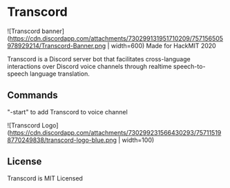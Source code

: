 # Transcord
![Transcord banner](https://cdn.discordapp.com/attachments/730299131951710209/757156505978929214/Transcord-Banner.png | width=600)
Made for HackMIT 2020

Transcord is a Discord server bot that facilitates cross-language interactions over Discord voice channels through realtime speech-to-speech language translation.

## Commands
"-start" to add Transcord to voice channel

![Transcord Logo](https://cdn.discordapp.com/attachments/730299231566430293/757115198770249838/transcord-logo-blue.png | width=100)

## License
Transcord is MIT Licensed
